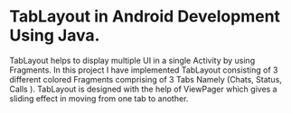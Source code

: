 # TabLayout in Android Development Using Java.

TabLayout helps to display multiple UI in a single Activity by using Fragments.
In this project I have implemented TabLayout consisting of 3 different colored Fragments comprising of 3 Tabs Namely (Chats, Status, Calls ).
TabLayout is designed with the help of ViewPager which gives a sliding effect in moving from one tab to another. 
